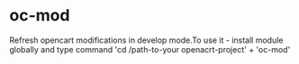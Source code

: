 # oc-mod
Refresh opencart modifications in develop mode.To use it - install module globally and 
type command 'cd /path-to-your openacrt-project' + 'oc-mod'
